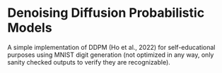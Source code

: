 # Denoising Diffusion Probabilistic Models

A simple implementation of DDPM (Ho et al., 2022) for self-educational purposes using MNIST digit generation (not optimized in any way, only sanity checked outputs to verify they are recognizable).
